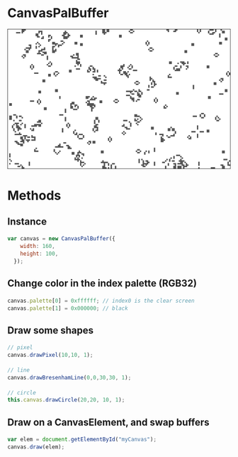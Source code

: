 # CanvasPalBuffer
<img src="assets/image.png" width="600">

# Methods
## Instance
```javascript
var canvas = new CanvasPalBuffer({
    width: 160,
    height: 100,
  });
```

## Change color in the index palette (RGB32)
```javascript 
canvas.palette[0] = 0xffffff; // index0 is the clear screen
canvas.palette[1] = 0x000000; // black
```

## Draw some shapes
```javascript
// pixel
canvas.drawPixel(10,10, 1);

// line
canvas.drawBresenhamLine(0,0,30,30, 1);

// circle
this.canvas.drawCircle(20,20, 10, 1);
```

## Draw on a CanvasElement, and swap buffers
```javascript
var elem = document.getElementById("myCanvas");
canvas.draw(elem);
```
